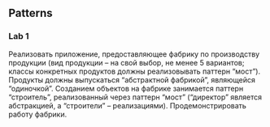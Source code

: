 ## Patterns

### Lab 1

Реализовать приложение, предоставляющее фабрику по производству
продукции (вид продукции – на свой выбор, не менее 5 вариантов; классы
конкретных продуктов должны реализовывать паттерн “мост”). Продукты
должны выпускаться “абстрактной фабрикой”, являющейся “одиночкой”.
Созданием объектов на фабрике занимается паттерн “строитель”,
реализованный через паттерн “мост” (“директор” является абстракцией, а
“строители” – реализациями). Продемонстрировать работу фабрики.

